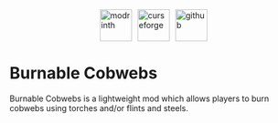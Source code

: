 <div style="display: flex; justify-content: center; gap: 10px;">
    <a href="https://modrinth.com/mod/burnable-cobwebs">
        <img alt="modrinth" height="56" src="https://cdn.jsdelivr.net/npm/@intergrav/devins-badges@3/assets/cozy-minimal/available/modrinth_vector.svg">
    </a>
    <a href="https://www.curseforge.com/minecraft/mc-mods/burnable-cobwebs">
        <img alt="curseforge" height="56" src="https://cdn.jsdelivr.net/npm/@intergrav/devins-badges@3/assets/cozy-minimal/available/curseforge_vector.svg">
    </a>
    <a href="https://github.com/Raik176/burnable-cobwebs">
        <img alt="github" height="56" src="https://cdn.jsdelivr.net/npm/@intergrav/devins-badges@3/assets/cozy-minimal/available/github_vector.svg">
    </a>
</div>


# Burnable Cobwebs
Burnable Cobwebs is a lightweight mod which allows players to burn cobwebs using torches and/or flints and steels.